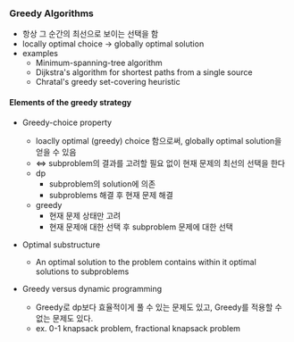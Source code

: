 ### Greedy Algorithms

- 항상 그 순간의 최선으로 보이는 선택을 함
- locally optimal choice -> globally optimal solution
- examples
  - Minimum-spanning-tree algorithm
  - Dijkstra's algorithm for shortest paths from a single source
  - Chratal's greedy set-covering heuristic

#### Elements of the greedy strategy
  - Greedy-choice property
    - loaclly optimal (greedy) choice 함으로써, globally optimal solution을 얻을 수 있음
    - <=> subproblem의 결과를 고려할 필요 없이 현재 문제의 최선의 선택을 한다
    - dp 
      - subproblem의 solution에 의존
      - subproblems 해결 후 현재 문제 해결
    - greedy
      - 현재 문제 상태만 고려
      - 현재 문제애 대한 선택 후 subproblem 문제에 대한 선택
  - Optimal substructure
    - An optimal solution to the problem contains within it optimal solutions to subproblems

  - Greedy versus dynamic programming
    - Greedy로 dp보다 효율적이게 풀 수 있는 문제도 있고, Greedy를 적용할 수 없는 문제도 있다.
    - ex. 0-1 knapsack problem, fractional knapsack problem
